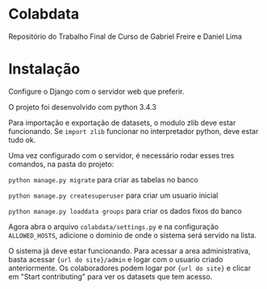 # Colabdata

Repositório do Trabalho Final de Curso de Gabriel Freire e Daniel Lima

# Instalação

Configure o Django com o servidor web que preferir.

O projeto foi desenvolvido com python 3.4.3

Para importação e exportação de datasets, o modulo zlib deve estar funcionando.
Se `import zlib` funcionar no interpretador python, deve estar tudo ok.

Uma vez configurado com o servidor, é necessário rodar esses tres comandos, na pasta do projeto:

`python manage.py migrate` para criar as tabelas no banco

`python manage.py createsuperuser` para criar um usuario inicial

`python manage.py loaddata groups` para criar os dados fixos do banco

Agora abra o arquivo `colabdata/settings.py` e na configuração `ALLOWED_HOSTS`, adicione o dominio de onde o sistema será servido na lista.

O sistema já deve estar funcionando. 
Para acessar a area administrativa, basta acessar `{url do site}/admin` e logar com o usuario criado anteriormente.
Os colaboradores podem logar por `{url do site}` e clicar em "Start contributing" para ver os datasets que tem acesso.